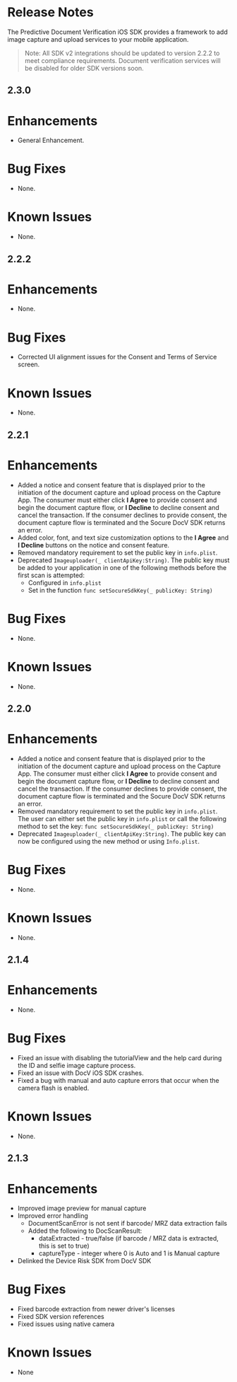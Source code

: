 # Release Notes

The Predictive Document Verification iOS SDK provides a framework to add image capture and upload services to your mobile application.
>Note: All SDK v2 integrations should be updated to version 2.2.2 to meet compliance requirements. Document verification services will be disabled for older SDK versions soon.


## 2.3.0

# Enhancements

- General Enhancement.

# Bug Fixes

- None.

# Known Issues

- None.


## 2.2.2

# Enhancements

- None.

# Bug Fixes

- Corrected UI alignment issues for the Consent and Terms of Service screen.

# Known Issues

- None.


## 2.2.1

# Enhancements

- Added a notice and consent feature that is displayed prior to the initiation of the document capture and upload process on the Capture App. The consumer must either click **I Agree** to provide consent and begin the document capture flow, or **I Decline** to decline consent and cancel the transaction. If the consumer declines to provide consent, the document capture flow is terminated and the Socure DocV SDK returns an error.
- Added color, font, and text size customization options to the **I Agree** and **I Decline** buttons on the notice and consent feature.  
- Removed mandatory requirement to set the public key in `info.plist`. 
- Deprecated `Imageuploader(_ clientApiKey:String)`. The public key must be added to your application in one of the following methods before the first scan is attempted: 
    - Configured in `info.plist`
    - Set in the function `func setSocureSdkKey(_ publicKey: String)`


# Bug Fixes

- None.

# Known Issues

- None.


## 2.2.0

# Enhancements

- Added a notice and consent feature that is displayed prior to the initiation of the document capture and upload process on the Capture App. The consumer must either click **I Agree** to provide consent and begin the document capture flow, or **I Decline** to decline consent and cancel the transaction. If the consumer declines to provide consent, the document capture flow is terminated and the Socure DocV SDK returns an error.
- Removed mandatory requirement to set the public key in `info.plist`. The user can either set the public key in `info.plist` or call the following method  to set the key: 
      `func setSocureSdkKey(_ publicKey: String)`
- Deprecated `Imageuploader(_ clientApiKey:String)`. The public key can now be configured using the new method or using `Info.plist`.  

# Bug Fixes

- None.

# Known Issues

- None.



## 2.1.4

# Enhancements

- None. 

# Bug Fixes

- Fixed an issue with disabling the tutorialView and the help card during the ID and selfie image capture process. 
- Fixed an issue with DocV iOS SDK crashes. 
- Fixed a bug with manual and auto capture errors that occur when the camera flash is enabled. 

# Known Issues

- None.



## 2.1.3

# Enhancements
   * Improved image preview for manual capture
   * Improved error handling
        * DocumentScanError is not sent if barcode/ MRZ data extraction fails
        * Added the following to DocScanResult:
            * dataExtracted - true/false (if barcode / MRZ data is extracted, this is set to true)
            * captureType - integer where 0 is Auto and 1 is Manual capture
   * Delinked the Device Risk SDK from DocV SDK  
# Bug Fixes
   * Fixed barcode extraction from newer driver's licenses
   * Fixed SDK version references 
   * Fixed issues using native camera 
# Known Issues
   * None
